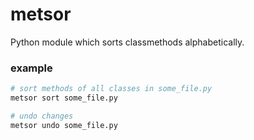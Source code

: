 # metsor

Python module which sorts classmethods alphabetically.

### example
```bash
# sort methods of all classes in some_file.py
metsor sort some_file.py

# undo changes
metsor undo some_file.py
```
